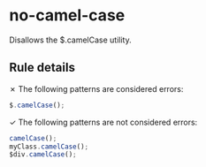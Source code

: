 # no-camel-case

Disallows the $.camelCase utility.

## Rule details

✗ The following patterns are considered errors:
```js
$.camelCase();
```

✓ The following patterns are not considered errors:
```js
camelCase();
myClass.camelCase();
$div.camelCase();
```
